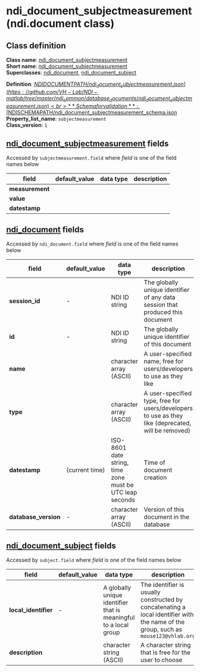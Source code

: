 # ndi_document_subjectmeasurement (ndi.document class)

## Class definition

**Class name**: [ndi_document_subjectmeasurement](ndi_document_subjectmeasurement.md)<br>
**Short name**: [ndi_document_subjectmeasurement](ndi_document_subjectmeasurement.md)<br>
**Superclasses**: [ndi_document](ndi_document.md), [ndi_document_subject](ndi_document_subject.md)

**Definition**: [$NDIDOCUMENTPATH/ndi_document_subjectmeasurement.json](https://github.com/VH-Lab/NDI-matlab/tree/master/ndi_common/database_documents/ndi_document_subjectmeasurement.json)<br>
**Schema for validation**: [$NDISCHEMAPATH/ndi_document_subjectmeasurement_schema.json](https://github.com/VH-Lab/NDI-matlab/tree/master/ndi_common/schema_documents/ndi_document_subjectmeasurement_schema.json)<br>
**Property_list_name**: `subjectmeasurement`<br>
**Class_version**: `1`<br>


## [ndi_document_subjectmeasurement](ndi_document_subjectmeasurement.md) fields

Accessed by `subjectmeasurement.field` where *field* is one of the field names below

| field | default_value | data type | description |
| --- | --- | --- | --- |
| **measurement** |  |  |  |
| **value** |  |  |  |
| **datestamp** |  |  |  |


## [ndi_document](ndi_document.md) fields

Accessed by `ndi_document.field` where *field* is one of the field names below

| field | default_value | data type | description |
| --- | --- | --- | --- |
| **session_id** | - | NDI ID string | The globally unique identifier of any data session that produced this document |
| **id** | - | NDI ID string | The globally unique identifier of this document |
| **name** |  | character array (ASCII) | A user-specified name, free for users/developers to use as they like |
| **type** |  | character array (ASCII) | A user-specified type, free for users/developers to use as they like (deprecated, will be removed) |
| **datestamp** | (current time) | ISO-8601 date string, time zone must be UTC leap seconds | Time of document creation |
| **database_version** | - | character array (ASCII) | Version of this document in the database |


## [ndi_document_subject](ndi_document_subject.md) fields

Accessed by `subject.field` where *field* is one of the field names below

| field | default_value | data type | description |
| --- | --- | --- | --- |
| **local_identifier** | - | A globally unique identifier that is meaningful to a local group | The identifier is usually constructed by concatenating a local identifier with the name of the group, such as `mouse123@vhlab.org` |
| **description** |  | character string (ASCII) | A character string that is free for the user to choose |


